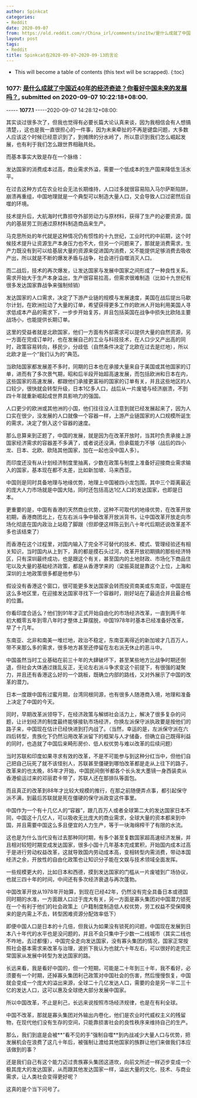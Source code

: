 ```yaml
---
author: Spinkcat
categories:
- Reddit
date: 2020-09-07
from: https://old.reddit.com/r/China_irl/comments/inz1tw/是什么成就了中国近40年的经济奇迹你看好中国未来的发展吗/
layout: post
tags:
- Reddit
title: Spinkcat在2020-09-07~2020-09-13的言论
---
```


* This will become a table of contents (this text will be scrapped).
{:toc}

### 1077: [是什么成就了中国近40年的经济奇迹？你看好中国未来的发展吗？](https://old.reddit.com/r/China_irl/comments/inz1tw/是什么成就了中国近40年的经济奇迹你看好中国未来的发展吗/), submitted on 2020-09-07 10:22:18+08:00.

----- __1077.1__ -----2020-09-07 14:28:12+08:00:

其实谈过很多次了，但我也觉得有必要长篇大论认真来谈，因为我相信会有人想搞清楚，，这也是我一直很担心的一件事，因为未来牵扯的不再是键盘问题，大多数人应该这个时候已经意识到了，到摊牌的分水岭了，所以意识到我们怎么崛起发展，也有利于我们怎么跟世界相融共处。

而基本事实大致是存在一个脉络：

发达国家的消费成本过高，商业需求外溢，需要一个低成本的生产国来降低生活水平。

在过去这种方式在农业社会无法长期维持，人口过多就很容易陷入马尔萨斯陷阱，崩溃再重组，中国地理就是一个典型可以制造大量人口，又会导致人口过密然后自噬的环境。

技术提升后，大航海时代靠掠夺外部劳动力与原材料，获得了生产的必要资源，国内的基层劳工则通过原材料制造商品来生产。

马克思所处的年代就是这种情况仍有惯性的十九世纪，工业时代的中前期，这个时候技术提升让资源生产本身压力也不大，但另一个问题来了，那就是消费需求，生产力既没有到可以给基层大量的资源来促进国内消费，又不能提供足够消费去吸收产出，所以就是不断的爆发矛盾与战争，社会进行自噬消灭人口。

而二战后，技术的再次爆发，让发达国家与发展中国家之间形成了一种良性关系，需求开始大于生产本身溢出，生产很容易拉高，但需求很难制造（比如十九世纪有很多发达国家靠战争来强制倾销）

发达国家的人口需求，决定了下游产业链的规模与发展速度，美国在战后提出马歇尔计划，在欧洲拉动了大量的订单，希望获得更多工作的欧洲人开始利用美国人寻求低成本产品的需求下，一步步开始复苏，并且包括英国在战争中损失比欧陆主要战场小，也能提供长期订单。

这里的受益者就是北欧国家，他们一方面有外部需求可以提供大量的自然资源，另一方面在完成订单时，也在发展自己的工业与科技技术，在人口少又产出高的同时，政策容易转向，移民少，分歧低（自然条件决定了北欧在过去是烂地），所以北欧才是一个“我们认为的”典范。

当欧陆国家都发展差不多时，同期的日本也在承接大量来自于美国或其他国家的订单，进而有了多次景气期，昭和后半段开始超高速发展，而包括欧洲和日本在内，这些国家的高速发展，都跟他们承接更富裕的国家的订单有关，并且这些地区的人口较少，很快就会转型升级，日本1亿多人口，战后从一片废墟与经济崩溃，不到四十年就重新崛起成世界具影响力的强国。

人口更少的欧洲或其他洲的小国，他们往往没人注意到就已经发展起来了，因为人口实在很少，没发展的人口就像一个容器一样，上游产业链国家的人口规模所诞生的需求，决定了倒入这个容器的速度。

那么总算来到正题了，中国的发展，就是因为在改革开放时，当其时负责承接上游国家经济需求的容器差不多满了，或者说还没满，但承载能力不够（战后的四小龙、日本、北欧、欧陆其他国家，加在一起也没中国人多）。

而印度还没有从计划经济制度里抽离，少数在政策与制度上准备好迎接商业需求输入的国家，基本现在都不太差，比如新加坡、马来西亚。

中国则是同时具备地理与地缘优势，地理上中国被四小龙包围，其中三个距离最近的庞大人力市场就是中国大陆，同时还包括高达1亿人口的发达国家，也即是日本。

更重要的是，中国有香港的天然商业优势，这种不可取代的地缘优势，在改革开放初期，香港商团北上，在左右派斗争中替改革开放派背书，让中国改革开放走向市场化彻底在国内政治上站稳了脚跟（但即便这样陈云到八十年代后期还说改革差不多也该结束了）

而香港在这个过程里，对国内输入了完全不可替代的技术、模式、管理经验还有相关知识，当时国内从上到下，真的都是摸石头过河，改革开放初期搞的那些经济特区，只有深圳最终成功，也是跟这个有关，甚至国内的土地财政、市场化下商品住宅以及大量的基础经济政策，都是从香港学来的（梁振英就是靠这个上位，上海和深圳的土地政策很多都是他参与）

假设没有香港这个窗口，很可能更多发达国家会转而投资南美或东南亚，中国是在这么多地区里，在迎接发达国家寻找下一个容器时，刚好站在了最适合并且最合格的位置。

你看印度合适么？他们到91年才正式开始自由化的市场经济改革，一直到两千年初大概零五年到零八年时才整体上算摆脱，中国1978年时基本已经准备好改革，早了十几年。

东南亚、北非和南美一堆烂地，政治不稳定，东南亚离得近的新加坡才几百万人，带不来那么多的需求，很多地方甚至还停留在左右派无休止的恶斗中。

中国虽然当时工业基础在前三十年的大肆破坏下，甚至某些地方比战争时期还倒退，但社会大体通过拨乱反正，无论左右派斗争求变这个前提下，有很强的凝聚力，并且还有香港这么好的一个跳板，既确立内部的路线，又对外展示了中国的改革的潜力。

日本一度跟中国有过蜜月期，台湾同根同源，也有很多人随港商入境，地理和准备上决定了中国的今天。

同时，早期改革派领导下，在经济政策与解绑社会活力上，解决了很多复杂的问题，让计划经济的制度最终能够接轨市场经济，你换左派保守派执政要是按他们的路子来，中国现在估计已经快进到打内战了。（当然，幸运的是，左派保守派在六四后转型，贵族化下仍然沿用改革派留下的框架与人才储备，但确立自己既得利益的同时，也造就了中国后来畸形房价、低人权优势与难以改革的后续问题）

当时苏联和印度如果寻求有效的改革，不是不可能参与到这种分红当中，但他们自己把自己玩死了就不该怪别人，苏联甚至僵硬到哪怕改革都是走从上往下的路子，改革来的也太晚，85年才开始，中国民间倒爷都各个长头发大墨镜一身西装卖从香港偷运过来的邓丽君卡带了，苏联人还在那排队等面包。

而且真正的改革到88年才比较大规模的推行，在那之前随便弄点事，都引起保守派不满，到最后苏联就是死在僵硬的保守派政变这件事里。

中国作为一个有十几亿人的“容器”，跟几百万人或者全球第二大的发达国家日本不同，中国这十几亿人，可以吸收无比庞大的商业需求，全球大量的资本都来到中国，并且需要中国这么多且便宜的人力生产，等于一块海绵榨干了有限的水流。

这也是为什么当代没有过去那种同时期，有多个甚至复数国家超高速经济发展，并且相对较短时期变成发达国家，很多小国十几年基本完成累积，开始国内成本过高于是进行劳动权益改革，这就导致国内劳动成本高，变相转型内需消费，带动本国经济之余，开放性的自由化政策也让知识分子能在文娱与技术领域全面发挥。

一些规模更大的，比如日本和西德，摸到发达国家的门槛从一片废墟到广场协议，也就三四十年的时间，中间还有多次经济衰退与再次蓬勃。

中国改革开放从1978年开始算，到现在已经42年，仍然没有完全具备日本或德国同时期的水准，一方面跟人口过于庞大有关，另一方面是寡头集团对中国潜力锁死在一个有利于他们的社会政策上（户籍制度制造低人权优势，劳工权益不受保障换来的是内需上不去，转型困难资源分配效率低下）

即便中国人口是日本的十几倍，但我认为如果没有锁死的问题，中国现在发展到日本八十年代的水平也是没问题的，并且不会只集中于少数一二线城市（其实二线也不咋地，去过都懂），中国完全走向发达国家，没有寡头集团的情况，国家正常按照社会基本需求来改革与治理，波折下我认为也就六十年左右，可以很好的走完正常国家从发展中转型为发达国家的路。

长远来看，我是看好中国的，但一个短期，可能是二十年到三十年，我不看好，必须要有一个时期，还掉寡头集团利己政策对中国社会的伤害，然后慢慢恢复，中国就会变成一个庞大的溢出来源，全球二十几亿发达人口，需要的会是另一半二三十亿的发达人口，这可以惠及全球绝大部分发展中国家。

所以中国改革，不止是利己，长远来说按照市场经济规律，也是在有利全球。

中国不改革，那就是寡头集团对外输出内卷化，他们是农业时代威权主义的残留物，在现代他们没有生存的空间，只能靠损害社会的良性秩序来维持自己的生产。

那么，我们到底是会被**“看不见的手”强制自噬**到内战减少大量人口与优势，把发展机会在浪费了这几十年后，被强制让渡给其他国家的族群让他们来做我们本应该做到的事？

还是我们自己有这个能力迈过贵族寡头集团这道坎，向前文所述一样迈步变成一个极其庞大的发达国家，从而跟其他发达国家一样，溢出大量的文化、技术、与商业需求，让人类社会变得更好呢？

这真的是个当下问号了。

